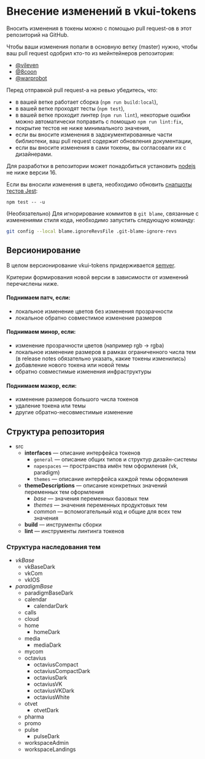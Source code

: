 # Внесение изменений в vkui-tokens

Вносить изменения в токены можно с помощью pull request-ов в этот
репозиторий на GitHub.

Чтобы ваши изменения попали в основную ветку (master) нужно, чтобы ваш
pull request одобрил кто-то из мейнтейнеров репозитория:

- [@vileven](https://github.com/vileven)
- [@8coon](https://github.com/8coon)
- [@warprobot](https://github.com/warprobot)

Перед отправкой pull request-а на ревью убедитесь, что:

- в вашей ветке работает сборка (`npm run build:local`),
- в вашей ветке проходят тесты (`npm test`),
- в вашей ветке проходит линтер (`npm run lint`), некоторые ошибки можно автоматически поправить с помощью `npm run lint:fix`,
- покрытие тестов не ниже минимального значения,
- если вы вносите изменения в задокументированные части библиотеки,
  ваш pull request содержит обновления документации,
- если вы вносите изменения в сами токены, вы
  согласовали их с дизайнерами.

Для разработки в репозитории может понадобиться установить
[nodejs](https://nodejs.org/) не ниже версии 16.

Если вы вносили изменения в цвета, необходимо обновить
[снапшоты тестов Jest](https://jestjs.io/ru/docs/snapshot-testing):

`npm test -- -u`

(Необязательно) Для игнорирование коммитов в `git blame`, связанные с
изменениями стиля кода, необходимо запустить следующую команду:

```sh
git config --local blame.ignoreRevsFile .git-blame-ignore-revs
```

## Версионирование

В целом версионирование vkui-tokens придерживается
[semver](https://semver.org/lang/ru/).

Критерии формирования новой версии в зависимости от изменений перечислены ниже.

#### Поднимаем **патч**, если:

- локальное изменение цветов без изменения прозрачности
- локальное обратно совместимое изменение размеров

#### Поднимаем минор, если:

- изменение прозрачности цветов (например rgb -> rgba)
- локальное изменение размеров в рамках ограниченного числа тем
  (в release notes обязательно указать, какие токены изменились)
- добавление нового токена или новой темы
- обратно совместимые изменения инфраструктуры

#### Поднимаем мажор, если:

- изменение размеров большого числа токенов
- удаление токена или темы
- другие обратно-несовместимые изменение

## Структура репозитория

- src
  - **interfaces** &mdash; описание интерфейса токенов
    - `general` &mdash; описание общих типов и структур дизайн-системы
    - `napespaces` &mdash; пространства имён тем оформления (vk, paradigm)
    - `themes` &mdash; описание интерфейса каждой темы оформления
  - **themeDescriptions** &mdash; описание конкретных значений переменных тем оформления
    - _base_ &mdash; значения переменных базовых тем
    - _themes_ &mdash; значения переменных продуктовых тем
    - _common_ &mdash; вспомогательный код и общие для всех тем значения
  - **build** &mdash; инструменты сборки
  - **lint** &mdash; инструменты линтинга токенов

### Структура наследования тем

- _vkBase_
  - vkBaseDark
  - vkCom
  - vkIOS
- _paradigmBase_
  - paradigmBaseDark
  - calendar
    - calendarDark
  - calls
  - cloud
  - home
    - homeDark
  - media
    - mediaDark
  - mycom
  - octavius
    - octaviusCompact
    - octaviusCompactDark
    - octaviusDark
    - octaviusVK
    - octaviusVKDark
    - octaviusWhite
  - otvet
    - otvetDark
  - pharma
  - promo
  - pulse
    - pulseDark
  - workspaceAdmin
  - workspaceLandings
